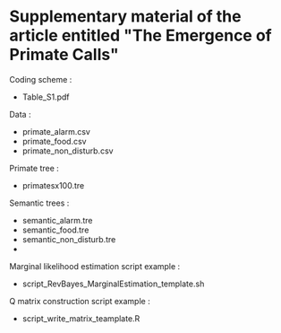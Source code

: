 # Supplementary material of the article entitled "The Emergence of Primate Calls"

Coding scheme :
- Table_S1.pdf

Data :
- primate_alarm.csv
- primate_food.csv
- primate_non_disturb.csv

Primate tree :
- primatesx100.tre

Semantic trees :
- semantic_alarm.tre
- semantic_food.tre
- semantic_non_disturb.tre
- 
Marginal likelihood estimation script example :
- script_RevBayes_MarginalEstimation_template.sh

Q matrix construction script example :
- script_write_matrix_teamplate.R
